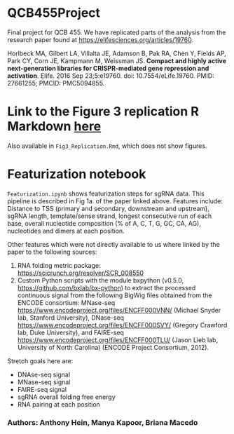 # QCB455Project
Final project for QCB 455. We have replicated parts of the analysis from the research paper found at https://elifesciences.org/articles/19760.

Horlbeck MA, Gilbert LA, Villalta JE, Adamson B, Pak RA, Chen Y, Fields AP, Park CY, Corn JE, Kampmann M, Weissman JS. __Compact and highly active next-generation libraries for CRISPR-mediated gene repression and activation__. Elife. 2016 Sep 23;5:e19760. doi: 10.7554/eLife.19760. PMID: 27661255; PMCID: PMC5094855.

# **Link to the Figure 3 replication R Markdown [here](http://notes.anthonyhein.com/Fig3_Replication.html)**
Also available in `Fig3_Replication.Rmd`, which does not show figures. 

# Featurization notebook
`Featurization.ipynb` shows featurization steps for sgRNA data. This pipeline is described in Fig 1a. of the paper linked above. Features include: Distance to TSS (primary and secondary, downstream and upstream), sgRNA length, template/sense strand, longest consecutive run of each base, overall nucleotide composition (% of A, C, T, G, GC, CA, AG), nucleotides and dimers at each position.

Other features which were not directly available to us where linked by the paper to the following sources:
1. RNA folding metric package: https://scicrunch.org/resolver/SCR_008550
2. Custom Python scripts with the module bxpython (v0.5.0, https://github.com/bxlab/bx-python) to extract the processed continuous signal from the following BigWig files obtained from the ENCODE consortium: MNase-seq https://www.encodeproject.org/files/ENCFF000VNN/ (Michael Snyder lab, Stanford University), DNase-seq https://www.encodeproject.org/files/ENCFF000SVY/ (Gregory Crawford lab, Duke University), and FAIRE-seq https://www.encodeproject.org/files/ENCFF000TLU/ (Jason Lieb lab, University of North Carolina) (ENCODE Project Consortium, 2012). 

Stretch goals here are:

- DNAse-seq signal
- MNase-seq signal
- FAIRE-seq signal
- sgRNA overall folding free energy
- RNA pairing at each position

### Authors: Anthony Hein, Manya Kapoor, Briana Macedo

